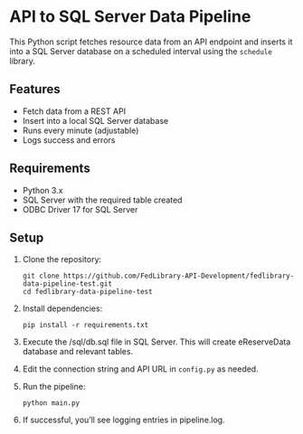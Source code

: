# API to SQL Server Data Pipeline

This Python script fetches resource data from an API endpoint and inserts it into a SQL Server database on a scheduled interval using the `schedule` library.

## Features

- Fetch data from a REST API
- Insert into a local SQL Server database
- Runs every minute (adjustable)
- Logs success and errors

## Requirements

- Python 3.x
- SQL Server with the required table created
- ODBC Driver 17 for SQL Server

## Setup

1. Clone the repository:
   ```
   git clone https://github.com/FedLibrary-API-Development/fedlibrary-data-pipeline-test.git
   cd fedlibrary-data-pipeline-test
   ```

2. Install dependencies:
   ```
   pip install -r requirements.txt
   ```

3. Execute the /sql/db.sql file in SQL Server. This will create eReserveData database and relevant tables.

4. Edit the connection string and API URL in `config.py` as needed.

5. Run the pipeline:
   ```
   python main.py
   ```
6. If successful, you’ll see logging entries in pipeline.log.   
   